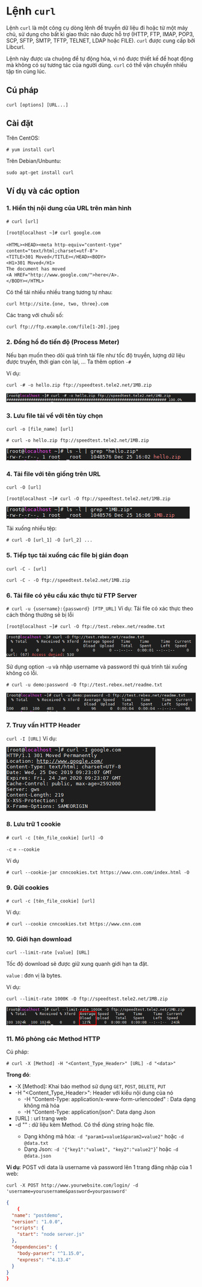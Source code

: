 # Lệnh `curl`

Lệnh `curl` là một công cụ dòng lệnh để truyền dữ liệu đi hoặc từ một máy chủ, sử dụng cho bất kì giao thức nào được hỗ trợ (HTTP, FTP, IMAP, POP3, SCP, SFTP, SMTP, TFTP, TELNET, LDAP hoặc FILE). `curl` được cung cấp bởi Libcurl.

Lệnh này được ưa chuộng để tự động hóa, vì nó được thiết kế để hoạt động mà không có sự tương tác của người dùng. `curl` có thể vận chuyển nhiều tập tin cùng lúc.

## Cú pháp
```
curl [options] [URL...]
```

## Cài đặt 
Trên CentOS:
```
# yum install curl
```

Trên Debian/Unbuntu:
```
sudo apt-get install curl
```

## Ví dụ và các option
### 1. Hiển thị nội dung của URL trên màn hình
`# curl [url]`
```
[root@localhost ~]# curl google.com

<HTML><HEAD><meta http-equiv="content-type" content="text/html;charset=utf-8">
<TITLE>301 Moved</TITLE></HEAD><BODY>
<H1>301 Moved</H1>
The document has moved
<A HREF="http://www.google.com/">here</A>.
</BODY></HTML>
```

Có thể tải nhiều nhiều trang tương tự nhau:
```
curl http://site.{one, two, three}.com
```

Các trang với chuỗi số:
```
curl ftp://ftp.example.com/file[1-20].jpeg
```

### 2. Đồng hồ đo tiến độ (Process Meter)
Nếu bạn muốn theo dõi quá trình tải file như tốc độ truyền, lượng dữ liệu được truyền, thời gian còn lại, ... Ta thêm option `-#`

Ví dụ:
```
curl -# -o hello.zip ftp://speedtest.tele2.net/1MB.zip
```
<img src = "..\images\Screenshot_4.png">

### 3. Lưu file tải về với tên tùy chọn
`curl -o [file_name] [url]`
```
# curl -o hello.zip ftp://speedtest.tele2.net/1MB.zip
```

<img src ="..\images\Screenshot_5.png">

### 4. Tải file với tên giống trên URL
`curl -O [url]`
```
[root@localhost ~]# curl -O ftp://speedtest.tele2.net/1MB.zip
```

<img src = "..\images\Screenshot_6.png">

Tải xuống nhiều tệp:
```
# curl -O [url_1] -O [url_2] ...
```

### 5. Tiếp tục tải xuống các file bị gián đoạn
`curl -C - [url]`
```
curl -C - -O ftp://speedtest.tele2.net/1MB.zip
```

### 6. Tải file có yêu cầu xác thực từ FTP Server
`# curl -u {username}:{password} [FTP_URL]`
Ví dụ: Tải file có xác thực theo cách thông thường sẽ bị lỗi
```
[root@localhost ~]# curl -O ftp://test.rebex.net/readme.txt
```
<img src = "..\images\Screenshot_7.png">

Sử dụng option `-u` và nhập username và password thì quá trình tải xuống không có lỗi.
```
# curl -u demo:password -O ftp://test.rebex.net/readme.txt
```
<img src ="..\images\Screenshot_8.png">

### 7. Truy vấn HTTP Header
`curl -I [URL]`
Ví dụ:

<img src="..\images\Screenshot_9.png">

### 8. Lưu trữ 1 cookie
`# curl -c [tên_file_cookie] [url] -O`

`-c` = `--cookie`

Ví dụ
```
# curl --cookie-jar cnncookies.txt https://www.cnn.com/index.html -O
```

### 9. Gửi cookies
`# curl -c [tên_file_cookie] [url]`

Ví dụ:
```
# curl --cookie cnncookies.txt https://www.cnn.com
```

### 10. Giới hạn download
`curl --limit-rate [value] [URL]`

Tốc độ download sẽ được giữ xung quanh giới hạn ta đặt.

`value` : đơn vị là bytes.

Ví dụ:
```
curl --limit-rate 1000K -O ftp://speedtest.tele2.net/1MB.zip
```

<img src = "..\images\Screenshot_10.png">

### 11. Mô phỏng các Method HTTP
Cú pháp:
```
# curl -X [Method] -H "<Content_Type_Header>" [URL] -d "<data>"
```

**Trong đó**: 
- -X [Method]: Khai báo method sử dụng `GET`, `POST`, `DELETE`, `PUT`
- -H "<Content_Type_Header>": Header với kiểu nội dung của nó
    - -H "Content-Type: application/x-www-form-urlencoded" : Data dạng không mã hóa
    - -H "Content-Type: application/json": Data dạng Json
- [URL] : url trang web
- -d "<data>" : dữ liệu kèm Method. Có thể dùng string hoặc file.
    - Dạng không mã hóa: `-d "param1=value1&param2=value2"` hoặc `-d @data.txt`
    - Dạng Json: `-d '{"key1":"value1", "key2":"value2"}`' hoặc `-d @data.json`

**Ví dụ**: POST với data là username và password lên 1 trang đăng nhập của 1 web:
```
curl -X POST http://www.yourwebsite.com/login/ -d 'username=yourusername&password=yourpassword'
```

```json
{
    {
  "name": "postdemo",
  "version": "1.0.0",
  "scripts": {
    "start": "node server.js"
  },
  "dependencies": {
    "body-parser": "^1.15.0",
    "express": "^4.13.4"
  }
}
}
```